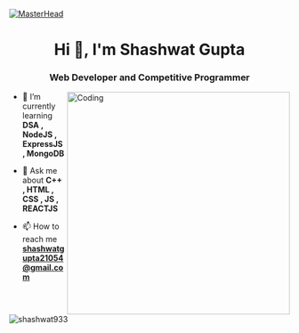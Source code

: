 [![MasterHead](https://chkskills.com/wp-content/uploads/2020/04/PNC-Animated-Banners.gif)](https://shashwatgupta.io)


<h1 align="center">Hi 👋, I'm Shashwat Gupta</h1>
<h3 align="center">Web Developer and Competitive Programmer</h3>

<img align="right" alt="Coding" width="400" src="https://cdn.dribbble.com/users/1162077/screenshots/3848914/programmer.gif">


- 🌱 I’m currently learning **DSA , NodeJS , ExpressJS , MongoDB**

- 💬 Ask me about **C++ , HTML , CSS , JS , REACTJS**

- 📫 How to reach me **shashwatgupta21054@gmail.com**



<p>&nbsp;<img align="center" src="https://github-readme-stats.vercel.app/api?username=shashwat933&show_icons=true&locale=en" alt="shashwat933" /></p>
